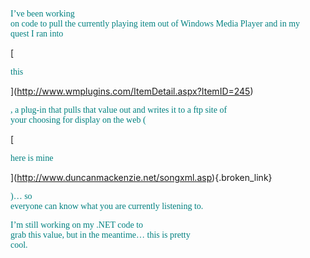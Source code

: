 <font face="Trebuchet MS" color="teal">I&#8217;ve been working<br /> on code to pull the currently playing item out of Windows Media Player and in my<br /> quest I ran into </font>
				  
[
						  
<font face="Trebuchet MS" color="teal">this</font>
				  
](http://www.wmplugins.com/ItemDetail.aspx?ItemID=245) 
				  
<font face="Trebuchet MS" color="teal">, a plug-in that pulls that value out and writes it to a ftp site of<br /> your choosing for display on the web (</font>
				  
[
						  
<font face="Trebuchet MS" color="teal">here is mine</font>
				  
](http://www.duncanmackenzie.net/songxml.asp){.broken_link} 
				  
<font face="Trebuchet MS" color="teal">)&#8230; so<br /> everyone can know what you are currently listening to.</font> 

<font face="Trebuchet MS" color="teal">I&#8217;m still working on my .NET code to<br /> grab this value, but in the meantime&#8230; this is pretty<br /> cool.</font>